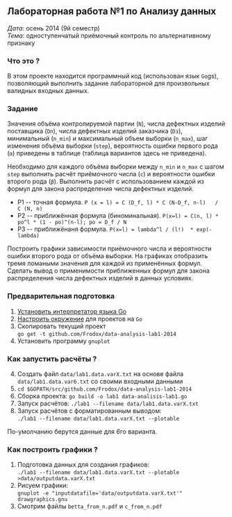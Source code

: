 ## Лабораторная работа №1 по Анализу данных


*Дата*: осень 2014 (9й семестр)  
*Тема*: одноступенчатый приёмочный контроль по альтернативному признаку


### Что это ?

В этом проекте находится программный код (использован язык `Go`gs),
позволяющий выполнить задание лабораторной для
произвольных валидных входных данных.


### Задание

Значения объёма контролируемой партии (`N`), числа дефектных изделий поставщика (`Dп`),
числа дефектных изделий заказчика (`Dз`), минимальный (`n_min`)
и максимальный объем выборки (`n_max`), шаг изменения объёма выборки (`step`),
вероятность ошибки первого рода (`α`) приведены в таблице
(таблица вариантов здесь не приведена).

Необходимо для каждого объёма выборки между `n_min` и `n_max` с шагом `step`
выполнить расчёт приёмочного числа (`c`) и вероятности ошибки второго рода (`β`).
Выполнить расчёт с использованием каждой из формул для закона распределения
числа дефектных изделий.

* P1 -- точная формула. `P (x = l) = C (D_f, l) * C (N-D_f, n-l)   /   C (N, n)`
* P2 -- приближённая формула (биноминальная). `P(x=l) = C(n, l) * po^l * (1 - po)^(n-l); po = D_f / N`
* P3 -- приближёнаня формула. `P(x=l) = lambda^l / (l!)  * exp(-lambda)`

Построить графики зависимости приёмочного числа и вероятности ошибки второго
рода от объёма выборки. На графиках отобразить тремя ломаными значения для каждой
из применённых формул. Сделать вывод о применимости приближенных формул
для закона распределения числа дефектных изделий в данных условиях.


### Предварительная подготовка

1. [Установить интерпретатор языка Go](https://golang.org/doc/install)
2. [Настроить окружение](https://golang.org/doc/code.html) для проектов на `Go`
3. Скопировать текущий проект  
`go get -t github.com/Frodox/data-analysis-lab1-2014`
4. Установить программу `gnuplot`


### Как запустить расчёты ?

4. Создать файл `data/lab1.data.varX.txt` на основе файла
`data/lab1.data.var6.txt` со своими входными данными
5. `cd $GOPATH/src/github.com/Frodox/data-analysis-lab1-2014`
6. Сборка проекта: `go build -o lab1 data-analisis-lab1.go`
7. Запуск расчётов: `./lab1 --filename data/lab1.data.varX.txt`
8. Запуск расчётов с форматированным выводом:  
`./lab1 --filename data/lab1.data.varX.txt --plotable`

По-умолчанию берутся данные для *6*го варианта.


### Как построить графики ?

1. Подготовка данных для создания графиков:  
`./lab1 --filename data/lab1.data.varX.txt --plotable >data/outputdata.varX.txt`
2. Рисуем графики:  
`gnuplot -e "inputdatafile='data/outputdata.varX.txt'" drawgraphics.gnu`
3. Смотрим файлы `betta_from_n.pdf` и `c_from_n.pdf`
